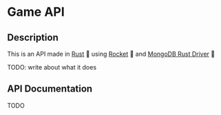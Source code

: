# Game API


## Description

This is an API made in [Rust](https://www.rust-lang.org/) :crab: using [Rocket](https://github.com/SergioBenitez/Rocket/) :rocket: and [MongoDB Rust Driver](https://github.com/mongodb/mongo-rust-driver) :leaves:

TODO: write about what it does

## API Documentation

TODO
